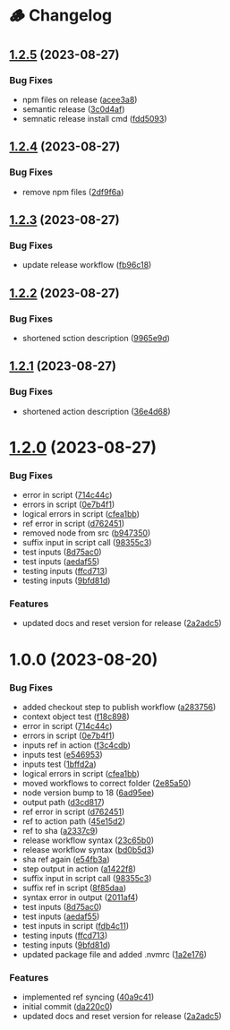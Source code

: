 # 🪵 Changelog

## [1.2.5](https://github.com/acsetter/release-harmonizer/compare/v1.2.4...v1.2.5) (2023-08-27)


### Bug Fixes

* npm files on release ([acee3a8](https://github.com/acsetter/release-harmonizer/commit/acee3a801a58c34d9e660506d8d49adb1cf2349b))
* semantic release ([3c0d4af](https://github.com/acsetter/release-harmonizer/commit/3c0d4af209e16f51125fd38439ef85af78072825))
* semnatic release install cmd ([fdd5093](https://github.com/acsetter/release-harmonizer/commit/fdd50933a8742019e5a259fc0d61706bce7beb16))

## [1.2.4](https://github.com/acsetter/release-harmonizer/compare/v1.2.3...v1.2.4) (2023-08-27)


### Bug Fixes

* remove npm files ([2df9f6a](https://github.com/acsetter/release-harmonizer/commit/2df9f6ad52933b2af571b1cc7918f37bc999329d))

## [1.2.3](https://github.com/acsetter/release-harmonizer/compare/v1.2.2...v1.2.3) (2023-08-27)


### Bug Fixes

* update release workflow ([fb96c18](https://github.com/acsetter/release-harmonizer/commit/fb96c181455e6d372196685ef47063d1ebe8ebb5))

## [1.2.2](https://github.com/acsetter/release-harmonizer/compare/v1.2.1...v1.2.2) (2023-08-27)


### Bug Fixes

* shortened sction description ([9965e9d](https://github.com/acsetter/release-harmonizer/commit/9965e9dacc5c1fe5a9714c21dc7661b657a70d46))

## [1.2.1](https://github.com/acsetter/release-harmonizer/compare/v1.2.0...v1.2.1) (2023-08-27)


### Bug Fixes

* shortened action description ([36e4d68](https://github.com/acsetter/release-harmonizer/commit/36e4d68329f96233f1b3fa13a74ebf790de0a0ba))

# [1.2.0](https://github.com/acsetter/release-harmonizer/compare/v1.1.3...v1.2.0) (2023-08-27)


### Bug Fixes

* error in script ([714c44c](https://github.com/acsetter/release-harmonizer/commit/714c44c21ed66a29999006696f42c41a199aab05))
* errors in script ([0e7b4f1](https://github.com/acsetter/release-harmonizer/commit/0e7b4f1584444c10b81fafb77f370a7eaf08f9bc))
* logical errors in script ([cfea1bb](https://github.com/acsetter/release-harmonizer/commit/cfea1bbb34fb5a247ea7ffd974378e605c33e0e0))
* ref error in script ([d762451](https://github.com/acsetter/release-harmonizer/commit/d762451117a4833d7ba36cde24d3b9cc2a3a1104))
* removed node from src ([b947350](https://github.com/acsetter/release-harmonizer/commit/b947350dabcb88c118ae1dc86824e474eafbb729))
* suffix input in script call ([98355c3](https://github.com/acsetter/release-harmonizer/commit/98355c349e90b707e0d3c9ae49afa9c89d08480e))
* test inputs ([8d75ac0](https://github.com/acsetter/release-harmonizer/commit/8d75ac07202c37b1e7a1e98da50019d73c2d40f6))
* test inputs ([aedaf55](https://github.com/acsetter/release-harmonizer/commit/aedaf55d04468931add36e7e0966b532921bd11f))
* testing inputs ([ffcd713](https://github.com/acsetter/release-harmonizer/commit/ffcd7136a0f2e55a21df4e629eb1a3557edb33d1))
* testing inputs ([9bfd81d](https://github.com/acsetter/release-harmonizer/commit/9bfd81d183ae0282d20c4450ba40d2c33a31ad31))


### Features

* updated docs and reset version for release ([2a2adc5](https://github.com/acsetter/release-harmonizer/commit/2a2adc54e61b8a2c8866ce48fbe729de4093c42e))

# 1.0.0 (2023-08-20)


### Bug Fixes

* added checkout step to publish workflow ([a283756](https://github.com/acsetter/release-harmonizer/commit/a283756ff1e2d90cb24df736e697e290a0b13988))
* context object test ([f18c898](https://github.com/acsetter/release-harmonizer/commit/f18c89890caa483145a37acdaa819d6d26f304e4))
* error in script ([714c44c](https://github.com/acsetter/release-harmonizer/commit/714c44c21ed66a29999006696f42c41a199aab05))
* errors in script ([0e7b4f1](https://github.com/acsetter/release-harmonizer/commit/0e7b4f1584444c10b81fafb77f370a7eaf08f9bc))
* inputs ref in action ([f3c4cdb](https://github.com/acsetter/release-harmonizer/commit/f3c4cdb5411afd6597f078085cfdd742b5c7a718))
* inputs test ([e546953](https://github.com/acsetter/release-harmonizer/commit/e546953e605d7eb79c1d2cc5d3fc5eb677c6cb19))
* inputs test ([1bffd2a](https://github.com/acsetter/release-harmonizer/commit/1bffd2acb3e987874f10554886e7ce8f9160196d))
* logical errors in script ([cfea1bb](https://github.com/acsetter/release-harmonizer/commit/cfea1bbb34fb5a247ea7ffd974378e605c33e0e0))
* moved workflows to correct folder ([2e85a50](https://github.com/acsetter/release-harmonizer/commit/2e85a5026d80ae66921d71891330f187c475c8ae))
* node version bump to 18 ([6ad95ee](https://github.com/acsetter/release-harmonizer/commit/6ad95ee49432b8c03ccc03803cddf924b5a2586d))
* output path ([d3cd817](https://github.com/acsetter/release-harmonizer/commit/d3cd817b61849ae3e54cbc7670b391b0be9b5614))
* ref error in script ([d762451](https://github.com/acsetter/release-harmonizer/commit/d762451117a4833d7ba36cde24d3b9cc2a3a1104))
* ref to action path ([45e15d2](https://github.com/acsetter/release-harmonizer/commit/45e15d2b9dea8cc59d62f35e280d784baf64193b))
* ref to sha ([a2337c9](https://github.com/acsetter/release-harmonizer/commit/a2337c9818df95de1070b641d80590889f2ec227))
* release workflow syntax ([23c65b0](https://github.com/acsetter/release-harmonizer/commit/23c65b06feb601009bd3dc5fc3f3e1dac988c3e0))
* release workflow syntax ([bd0b5d3](https://github.com/acsetter/release-harmonizer/commit/bd0b5d3529d96b1d30d620e82359f3c0bb08d06a))
* sha ref again ([e54fb3a](https://github.com/acsetter/release-harmonizer/commit/e54fb3acc3b9bed52664773ff80a369330665e31))
* step output in action ([a1422f8](https://github.com/acsetter/release-harmonizer/commit/a1422f84a2aab080ecb749198cd901ba6b78a501))
* suffix input in script call ([98355c3](https://github.com/acsetter/release-harmonizer/commit/98355c349e90b707e0d3c9ae49afa9c89d08480e))
* suffix ref in script ([8f85daa](https://github.com/acsetter/release-harmonizer/commit/8f85daaeafd503c0b8186684643da0d41a75fe14))
* syntax error in output ([2011af4](https://github.com/acsetter/release-harmonizer/commit/2011af44c8807cade68cb782e4a951a6dc131c4e))
* test inputs ([8d75ac0](https://github.com/acsetter/release-harmonizer/commit/8d75ac07202c37b1e7a1e98da50019d73c2d40f6))
* test inputs ([aedaf55](https://github.com/acsetter/release-harmonizer/commit/aedaf55d04468931add36e7e0966b532921bd11f))
* test inputs in script ([fdb4c11](https://github.com/acsetter/release-harmonizer/commit/fdb4c11c05ab2ac66194f6e7c303ad3615483e1e))
* testing inputs ([ffcd713](https://github.com/acsetter/release-harmonizer/commit/ffcd7136a0f2e55a21df4e629eb1a3557edb33d1))
* testing inputs ([9bfd81d](https://github.com/acsetter/release-harmonizer/commit/9bfd81d183ae0282d20c4450ba40d2c33a31ad31))
* updated package file and added .nvmrc ([1a2e176](https://github.com/acsetter/release-harmonizer/commit/1a2e176da525804ecdc7bc2cc1e7fbde2d300348))


### Features

* implemented ref syncing ([40a9c41](https://github.com/acsetter/release-harmonizer/commit/40a9c41abf973a846bd72b35e07133d9f0ce291d))
* initial commit ([da220c0](https://github.com/acsetter/release-harmonizer/commit/da220c0dea77db8ec1a66d89725855321506a4e4))
* updated docs and reset version for release ([2a2adc5](https://github.com/acsetter/release-harmonizer/commit/2a2adc54e61b8a2c8866ce48fbe729de4093c42e))
